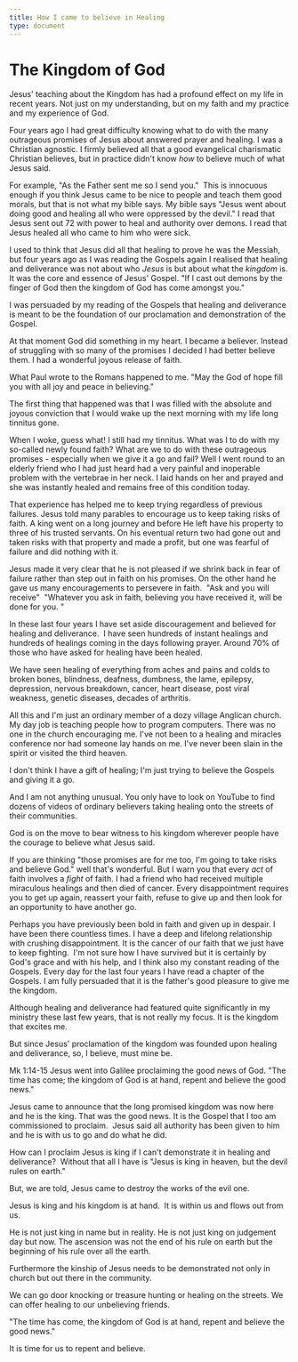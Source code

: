 ```yaml
---
title: How I came to believe in Healing
type: document
---
```

# The Kingdom of God

Jesus' teaching about the Kingdom has had a profound effect on my life
in recent years. Not just on my understanding, but on my faith and my
practice and my experience of God. 

Four years ago I had great difficulty knowing what to do with the many
outrageous promises of Jesus about answered prayer and healing. I was a
Christian agnostic. I firmly believed all that a good evangelical
charismatic Christian believes, but in practice didn't know *how* to
believe much of what Jesus said. 

For example, "As the Father sent me so I send you."  This is innocuous
enough if you think Jesus came to be nice to people and teach them good
morals, but that is not what my bible says. My bible says "Jesus went
about doing good and healing all who were oppressed by the devil." I
read that Jesus sent out 72 with power to heal and authority over
demons. I read that Jesus healed all who came to him who were sick.

I used to think that Jesus did all that healing to prove he was the
Messiah, but four years ago as I was reading the Gospels again I
realised that healing and deliverance was not about who *Jesus* is but
about what the *kingdom* is. It was the core and essence of Jesus'
Gospel. "If I cast out demons by the finger of God then the kingdom of
God has come amongst you." 

I was persuaded by my reading of the Gospels that healing and
deliverance is meant to be the foundation of our proclamation and
demonstration of the Gospel.

At that moment God did something in my heart. I became a believer.
Instead of struggling with so many of the promises I decided I had
better believe them. I had a wonderful joyous release of faith. 

What Paul wrote to the Romans happened to me. "May the God of hope fill
you with all joy and peace in believing." 

The first thing that happened was that I was filled with the absolute
and joyous conviction that I would wake up the next morning with my life
long tinnitus gone. 

When I woke, guess what! I still had my tinnitus. What was I to do with
my so-called newly found faith? What are we to do with these outrageous
promises - especially when we give it a go and fail? Well I went round
to an elderly friend who I had just heard had a very painful and
inoperable problem with the vertebrae in her neck. I laid hands on her
and prayed and she was instantly healed and remains free of this
condition today.

That experience has helped me to keep trying regardless of previous
failures. Jesus told many parables to encourage us to keep taking risks
of faith. A king went on a long journey and before He left have his
property to three of his trusted servants. On his eventual return two
had gone out and taken risks with that property and made a profit, but
one was fearful of failure and did nothing with it. 

Jesus made it very clear that he is not pleased if we shrink back in
fear of failure rather than step out in faith on his promises. On the
other hand he gave us many encouragements to persevere in faith.  "Ask
and you will receive"  "Whatever you ask in faith, believing you have
received it, will be done for you. "

In these last four years I have set aside discouragement and believed
for healing and deliverance.  I have seen hundreds of instant healings
and hundreds of healings coming in the days following prayer. Around 70%
of those who have asked for healing have been healed.

We have seen healing of everything from aches and pains and colds to
broken bones, blindness, deafness, dumbness, the lame, epilepsy,
depression, nervous breakdown, cancer, heart disease, post viral
weakness, genetic diseases, decades of arthritis.

All this and I'm just an ordinary member of a dozy village Anglican
church. My day job is teaching people how to program computers. There
was no one in the church encouraging me. I've not been to a healing and
miracles conference nor had someone lay hands on me. I've never been
slain in the spirit or visited the third heaven. 

I don't think I have a gift of healing; I'm just trying to believe the
Gospels and giving it a go. 

And I am not anything unusual. You only have to look on YouTube to find
dozens of videos of ordinary believers taking healing onto the streets
of their communities. 

God is on the move to bear witness to his kingdom wherever people have
the courage to believe what Jesus said. 

If you are thinking "those promises are for me too, I'm going to take
risks and believe God." well that's wonderful. But I warn you that every
*act* of faith involves a *fight* of faith. I had a friend who had
received multiple miraculous healings and then died of cancer. Every
disappointment requires you to get up again, reassert your faith, refuse
to give up and then look for an opportunity to have another go.

Perhaps you have previously been bold in faith and given up in despair.
I have been there countless times. I have a deep and lifelong
relationship with crushing disappointment. It is the cancer of our faith
that we just have to keep fighting.  I'm not sure how I have survived
but it is certainly by God's grace and with his help, and I think also
my constant reading of the Gospels. Every day for the last four years I
have read a chapter of the Gospels. I am fully persuaded that it is the
father's good pleasure to give me the kingdom.

Although healing and deliverance had featured quite significantly in my
ministry these last few years, that is not really my focus. It is the
kingdom that excites me.

But since Jesus' proclamation of the kingdom was founded upon healing
and deliverance, so, I believe, must mine be. 

Mk 1:14-15 Jesus went into Galilee proclaiming the good news of God.
"The time has come; the kingdom of God is at hand, repent and believe
the good news."

Jesus came to announce that the long promised kingdom was now here and
he is the king. That was the good news. It is the Gospel that I too am
commissioned to proclaim.  Jesus said all authority has been given to
him and he is with us to go and do what he did. 

How can I proclaim Jesus is king if I can't demonstrate it in healing
and deliverance?  Without that all I have is "Jesus is king in heaven,
but the devil rules on earth."

But, we are told, Jesus came to destroy the works of the evil one. 

Jesus is king and his kingdom is at hand.  It is within us and flows out
from us. 

He is not just king in name but in reality. He is not just king on
judgement day but now. The ascension was not the end of his rule on
earth but the beginning of his rule over all the earth. 

Furthermore the kinship of Jesus needs to be demonstrated not only in
church but out there in the community. 

We can go door knocking or treasure hunting or healing on the streets.
We can offer healing to our unbelieving friends. 

"The time has come, the kingdom of God is at hand, repent and believe
the good news."

It is time for us to repent and believe.
